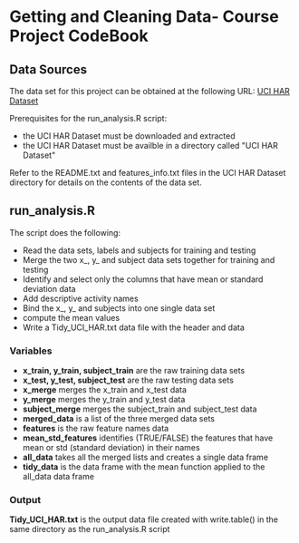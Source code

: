 # Getting and Cleaning Data- Course Project CodeBook

## Data Sources
The data set for this project can be obtained at the following URL: 
[UCI HAR Dataset](https://d396qusza40orc.cloudfront.net/getdata%2Fprojectfiles%2FUCI%20HAR%20Dataset.zip)

Prerequisites for the run_analysis.R script:
* the UCI HAR Dataset must be downloaded and extracted
* the UCI HAR Dataset must be availble in a directory called "UCI HAR Dataset"

Refer to the README.txt and features_info.txt files in the UCI HAR Dataset directory for details on the contents of the data set.

## run_analysis.R
The script does the following:
* Read the data sets, labels and subjects for training and testing
* Merge the two x\_, y\_ and subject data sets together for training and testing
* Identify and select only the columns that have mean or standard deviation data
* Add descriptive activity names
* Bind the x\_, y\_ and subjects into one single data set
* compute the mean values
* Write a Tidy\_UCI\_HAR.txt data file with the header and data

### Variables
* **x\_train, y\_train, subject\_train** are the raw training data sets
* **x\_test, y\_test, subject\_test** are the raw testing data sets
* **x\_merge** merges the x\_train and x\_test data
* **y\_merge** merges the y\_train and y\_test data
* **subject\_merge** merges the subject\_train and subject\_test data
* **merged\_data** is a list of the three merged data sets
* **features** is the raw feature names data
* **mean\_std\_features** identifies (TRUE/FALSE) the features that have mean or std (standard deviation) in their names
* **all\_data** takes all the merged lists and creates a single data frame
* **tidy\_data** is the data frame with the mean function applied to the all\_data data frame

### Output
**Tidy\_UCI\_HAR.txt** is the output data file created with write.table\(\) in the same directory as the run_analysis.R script